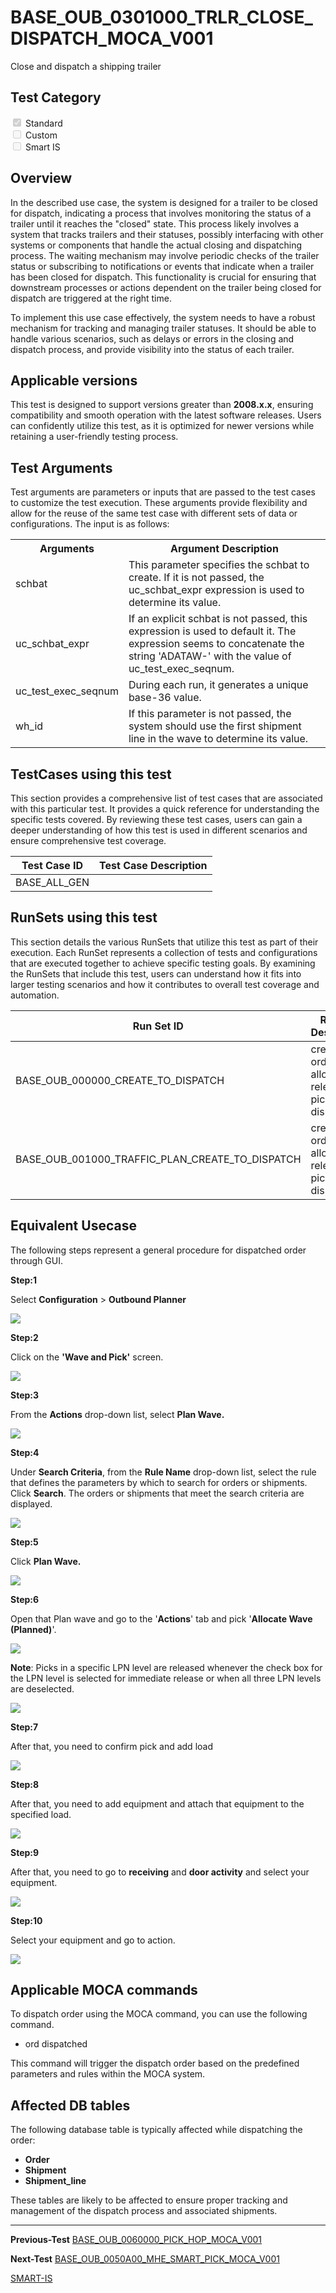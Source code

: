 # **BASE_OUB_0301000_TRLR_CLOSE_DISPATCH_MOCA_V001**


<!-- SMART_DOC_GEN_TEST_DESCR - Start -->
Close and dispatch a shipping trailer
<!-- SMART_DOC_GEN_TEST_DESCR - End -->

## **Test Category**

<input type="checkbox" checked disabled> Standard
<br>
<input type="checkbox" disabled> Custom
<br>
<input type="checkbox" disabled> Smart IS

## **Overview**

In the described use case, the system is designed for a trailer to be closed for dispatch, indicating a process that involves monitoring the status of a trailer until it reaches the "closed" state. This process likely involves a system that tracks trailers and their statuses, possibly interfacing with other systems or components that handle the actual closing and dispatching process. The waiting mechanism may involve periodic checks of the trailer status or subscribing to notifications or events that indicate when a trailer has been closed for dispatch. This functionality is crucial for ensuring that downstream processes or actions dependent on the trailer being closed for dispatch are triggered at the right time.

To implement this use case effectively, the system needs to have a robust mechanism for tracking and managing trailer statuses. It should be able to handle various scenarios, such as delays or errors in the closing and dispatch process, and provide visibility into the status of each trailer.
## **Applicable versions**

This test is designed to support versions greater than **2008.x.x**,
ensuring compatibility and smooth operation with the latest software
releases. Users can confidently utilize this test, as it is optimized
for newer versions while retaining a user-friendly testing process.

## **Test Arguments**

Test arguments are parameters or inputs that are passed to the test
cases to customize the test execution. These arguments provide
flexibility and allow for the reuse of the same test case with different
sets of data or configurations. The input is as follows:


<!-- SMART_DOC_GEN_TEST_ARG - Start -->
<table>
<tr><th>Arguments</th><th>Argument Description</th></tr>
<tr><td>schbat</td><td>This parameter specifies the schbat to create. If it is not passed, the uc_schbat_expr expression is used to determine its value.</td></tr>
<tr><td>uc_schbat_expr</td><td>If an explicit schbat is not passed, this expression is used to default it. The expression seems to concatenate the string 'ADATAW-' with the value of uc_test_exec_seqnum.</td></tr>
<tr><td>uc_test_exec_seqnum</td><td>During each run, it generates a unique base-36 value.</td></tr>
<tr><td>wh_id</td><td>If this parameter is not passed, the system should use the first shipment line in the wave to determine its value.</td></tr>
</table>
<!-- SMART_DOC_GEN_TEST_ARG - End -->

## **TestCases using this test**

This section provides a comprehensive list of test cases that are associated with this particular test. It provides a quick reference for understanding the specific tests covered. By reviewing these test cases, users can gain a deeper understanding of how this test is used in different scenarios and ensure comprehensive test coverage.


<!-- SMART_DOC_GEN_TEST_CASE_USING_THIS - Start -->
| Test Case ID | Test Case Description |
| ------------ | --------------------- |
| BASE_ALL_GEN |  |

<!-- SMART_DOC_GEN_TEST_CASE_USING_THIS - End -->

## **RunSets using this test**

This section details the various RunSets that utilize this test as part of their execution. Each RunSet represents a collection of tests and configurations that are executed together to achieve specific testing goals. By examining the RunSets that include this test, users can understand how it fits into larger testing scenarios and how it contributes to overall test coverage and automation.


<!-- SMART_DOC_GEN_RUN_SET_USING_THIS - Start -->
| Run Set ID | Run Set Description |
| ---------- | ------------------- |
| BASE_OUB_000000_CREATE_TO_DISPATCH | create order, plan, allocate, release, pick, dispatch |
| BASE_OUB_001000_TRAFFIC_PLAN_CREATE_TO_DISPATCH | create order, plan, allocate, release, pick, dispatch |

<!-- SMART_DOC_GEN_RUN_SET_USING_THIS - End -->

## **Equivalent Usecase**

The following steps represent a general procedure for dispatched order through GUI.

**Step:1**

Select **Configuration** > **Outbound Planner**

![](BASE_OUB_0301000_TRLR_CLOSE_DISPATCH_MOCA_V001/image1.png)

**Step:2**

Click on the **'Wave and Pick'** screen.

![](BASE_OUB_0301000_TRLR_CLOSE_DISPATCH_MOCA_V001/image2.png)

**Step:3**

From the **Actions** drop-down list, select **Plan Wave.**

![](BASE_OUB_0301000_TRLR_CLOSE_DISPATCH_MOCA_V001/image3.png)

**Step:4**

Under **Search Criteria**, from the **Rule Name** drop-down list, select the rule that defines the parameters by which to search for orders or shipments. Click **Search**. The orders or shipments that meet the search criteria are displayed.

![](BASE_OUB_0301000_TRLR_CLOSE_DISPATCH_MOCA_V001/image4.png)

**Step:5**

Click **Plan Wave.**

![](BASE_OUB_0301000_TRLR_CLOSE_DISPATCH_MOCA_V001/image5.png)

**Step:6**

Open that Plan wave and go to the '**Actions**' tab and pick '**Allocate Wave (Planned)**'.

![](BASE_OUB_0301000_TRLR_CLOSE_DISPATCH_MOCA_V001/image6.png)

**Note**: Picks in a specific LPN level are released whenever the check box for the LPN level is selected for immediate release or when all three LPN levels are deselected.

![](BASE_OUB_0301000_TRLR_CLOSE_DISPATCH_MOCA_V001/image7.png)

**Step:7**

After that, you need to confirm pick and add load

![](BASE_OUB_0301000_TRLR_CLOSE_DISPATCH_MOCA_V001/image8.png)

**Step:8**

After that, you need to add equipment and attach that equipment to the specified load.

![](BASE_OUB_0301000_TRLR_CLOSE_DISPATCH_MOCA_V001/image9.png)

**Step:9**

After that, you need to go to **receiving** and **door activity** and select your equipment.

![](BASE_OUB_0301000_TRLR_CLOSE_DISPATCH_MOCA_V001/image10.png)

**Step:10**

Select your equipment and go to action.

![](BASE_OUB_0301000_TRLR_CLOSE_DISPATCH_MOCA_V001/image11.png)

## **Applicable MOCA commands**

To dispatch order using the MOCA command, you can use the following command.

- ord dispatched

This command will trigger the dispatch order based on the predefined parameters and rules within the MOCA system.

## **Affected DB tables**

The following database table is typically affected while dispatching the order:

- **Order**
- **Shipment**
- **Shipment_line**

These tables are likely to be affected to ensure proper tracking and management of the dispatch process and associated shipments.

---

**Previous-Test**
 [BASE_OUB_0060000_PICK_HOP_MOCA_V001](./tests_docs/BASE_OUB_0060000_PICK_HOP_MOCA_V001.md)
 
**Next-Test**
  [BASE_OUB_0050A00_MHE_SMART_PICK_MOCA_V001](./tests_docs/BASE_OUB_0050A00_MHE_SMART_PICK_MOCA_V001.md)
  
[SMART-IS](https://www.smart-is.pk) 